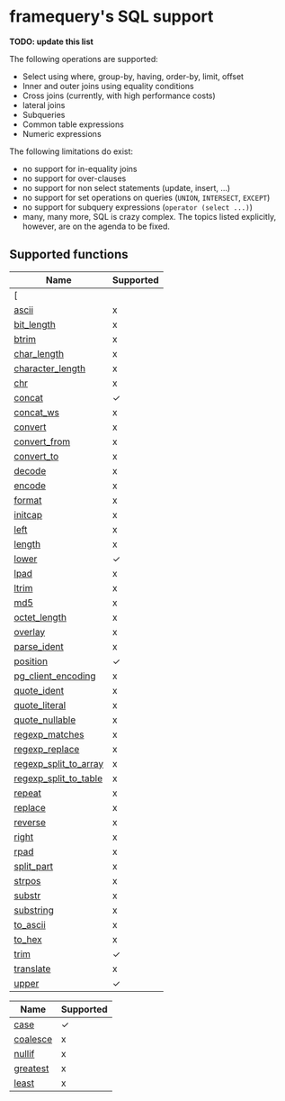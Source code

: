 # framequery's SQL support

**TODO: update this list**

The following operations are supported:

- Select using where, group-by, having, order-by, limit, offset
- Inner and outer joins using equality conditions
- Cross joins (currently, with high performance costs)
- lateral joins
- Subqueries
- Common table expressions
- Numeric expressions

The following limitations do exist:

- no support for in-equality joins
- no support for over-clauses
- no support for non select statements (update, insert, ...)
- no support for set operations on queries (`UNION`, `INTERSECT`, `EXCEPT`)
- no support for subquery expressions (`operator (select ...)`) 
- many, many more, SQL is crazy complex. The topics listed explicitly, however,
  are on the agenda to be fixed.

## Supported functions

|Name | Supported|
|-----|----------|
|[||](https://www.postgresql.org/docs/9.6/static/functions-string.html)|✓|
|[ascii](https://www.postgresql.org/docs/9.6/static/functions-string.html)|x|
|[bit_length](https://www.postgresql.org/docs/9.6/static/functions-string.html)|x|
|[btrim](https://www.postgresql.org/docs/9.6/static/functions-string.html)|x|
|[char_length](https://www.postgresql.org/docs/9.6/static/functions-string.html)|x|
|[character_length](https://www.postgresql.org/docs/9.6/static/functions-string.html)|x|
|[chr](https://www.postgresql.org/docs/9.6/static/functions-string.html)|x|
|[concat](https://www.postgresql.org/docs/9.6/static/functions-string.html)|✓|
|[concat_ws](https://www.postgresql.org/docs/9.6/static/functions-string.html)|x|
|[convert](https://www.postgresql.org/docs/9.6/static/functions-string.html)|x|
|[convert_from](https://www.postgresql.org/docs/9.6/static/functions-string.html)|x|
|[convert_to](https://www.postgresql.org/docs/9.6/static/functions-string.html)|x|
|[decode](https://www.postgresql.org/docs/9.6/static/functions-string.html)|x|
|[encode](https://www.postgresql.org/docs/9.6/static/functions-string.html)|x|
|[format](https://www.postgresql.org/docs/9.6/static/functions-string.html)|x|
|[initcap](https://www.postgresql.org/docs/9.6/static/functions-string.html)|x|
|[left](https://www.postgresql.org/docs/9.6/static/functions-string.html)|x|
|[length](https://www.postgresql.org/docs/9.6/static/functions-string.html)|x|
|[lower](https://www.postgresql.org/docs/9.6/static/functions-string.html)|✓|
|[lpad](https://www.postgresql.org/docs/9.6/static/functions-string.html)|x|
|[ltrim](https://www.postgresql.org/docs/9.6/static/functions-string.html)|x|
|[md5](https://www.postgresql.org/docs/9.6/static/functions-string.html)|x|
|[octet_length](https://www.postgresql.org/docs/9.6/static/functions-string.html)|x|
|[overlay](https://www.postgresql.org/docs/9.6/static/functions-string.html)|x|
|[parse_ident](https://www.postgresql.org/docs/9.6/static/functions-string.html)|x|
|[position](https://www.postgresql.org/docs/9.6/static/functions-string.html)|✓|
|[pg_client_encoding](https://www.postgresql.org/docs/9.6/static/functions-string.html)|x|
|[quote_ident](https://www.postgresql.org/docs/9.6/static/functions-string.html)|x|
|[quote_literal](https://www.postgresql.org/docs/9.6/static/functions-string.html)|x|
|[quote_nullable](https://www.postgresql.org/docs/9.6/static/functions-string.html)|x|
|[regexp_matches](https://www.postgresql.org/docs/9.6/static/functions-string.html)|x|
|[regexp_replace](https://www.postgresql.org/docs/9.6/static/functions-string.html)|x|
|[regexp_split_to_array](https://www.postgresql.org/docs/9.6/static/functions-string.html)|x|
|[regexp_split_to_table](https://www.postgresql.org/docs/9.6/static/functions-string.html)|x|
|[repeat](https://www.postgresql.org/docs/9.6/static/functions-string.html)|x|
|[replace](https://www.postgresql.org/docs/9.6/static/functions-string.html)|x|
|[reverse](https://www.postgresql.org/docs/9.6/static/functions-string.html)|x|
|[right](https://www.postgresql.org/docs/9.6/static/functions-string.html)|x|
|[rpad](https://www.postgresql.org/docs/9.6/static/functions-string.html)|x|
|[split_part](https://www.postgresql.org/docs/9.6/static/functions-string.html)|x|
|[strpos](https://www.postgresql.org/docs/9.6/static/functions-string.html)|x|
|[substr](https://www.postgresql.org/docs/9.6/static/functions-string.html)|x|
|[substring](https://www.postgresql.org/docs/9.6/static/functions-string.html)|x|
|[to_ascii](https://www.postgresql.org/docs/9.6/static/functions-string.html)|x|
|[to_hex](https://www.postgresql.org/docs/9.6/static/functions-string.html)|x|
|[trim](https://www.postgresql.org/docs/9.6/static/functions-string.html)|✓|
|[translate](https://www.postgresql.org/docs/9.6/static/functions-string.html)|x|
|[upper](https://www.postgresql.org/docs/9.6/static/functions-string.html)|✓|

|Name | Supported|
|-----|----------|
|[case](https://www.postgresql.org/docs/9.6/static/functions-conditional.html#FUNCTIONS-CASE)|✓|
|[coalesce](https://www.postgresql.org/docs/9.6/static/functions-conditional.html#FUNCTIONS-COALESCE-NVL-IFNULL)|x|
|[nullif](https://www.postgresql.org/docs/9.6/static/functions-conditional.html#FUNCTIONS-NULLIF)|x|
|[greatest](https://www.postgresql.org/docs/9.6/static/functions-conditional.html#FUNCTIONS-GREATEST-LEAST)|x|
|[least](https://www.postgresql.org/docs/9.6/static/functions-conditional.html#FUNCTIONS-GREATEST-LEAST)|x|
